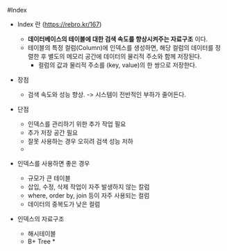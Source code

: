 #Index

* Index 란 (https://rebro.kr/167)
  * <b>데이터베이스의 테이블에 대한 검색 속도를 향상시켜주는 자료구조</b> 이다.
  * 테이블의 특정 컬럼(Column)에 인덱스를 생성하면, 해당 컬럼의 데이터를 정렬한 후 별도의 메모리 공간에 데이터의 물리적 주소와 함께 저장된다. 
    * 컬럼의 값과 물리적 주소를 (key, value)의 한 쌍으로 저장한다.

* 장점
  * 검색 속도와 성능 향상. -> 시스템이 전반적인 부하가 줄어든다.
* 단점
  * 인덱스를 관리하기 위한 추가 작업 필요
  * 추가 저장 공간 필요
  * 잘못 사용하는 경우 오히려 검색 성능 저하
  * 
  
* 인덱스를 사용하면 좋은 경우
  * 규모가 큰 테이블
  * 삽입, 수정, 삭제 작업이 자주 발생하지 않는 칼럼
  * where, order by, join 등이 자주 사용되는 컬럼
  * 데이터의 중복도가 낮은 컬럼
  
* 인덱스의 자료구조
  * 해시테이블
  * B+ Tree
    * 